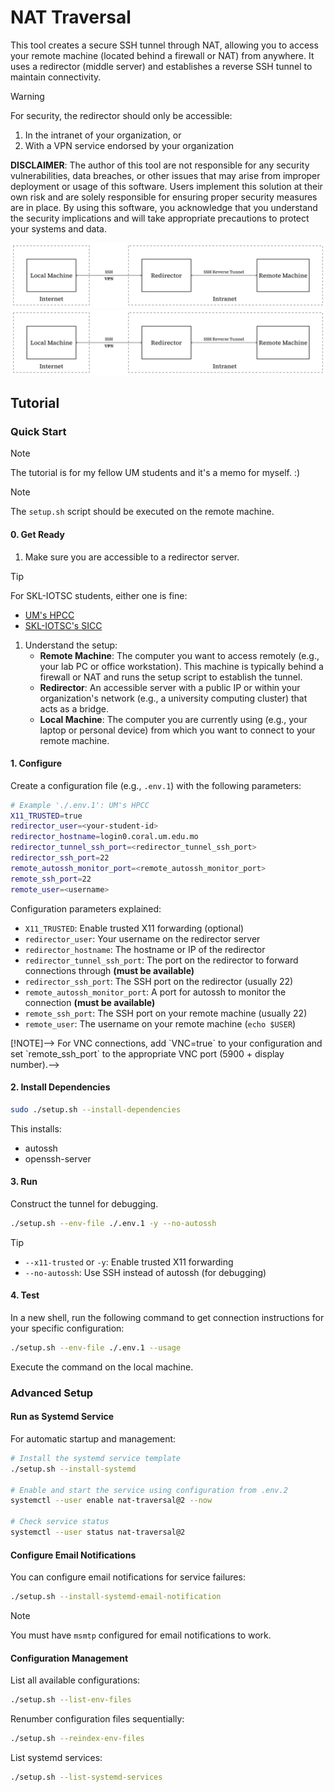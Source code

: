 # NAT Traversal

This tool creates a secure SSH tunnel through NAT, allowing you to access your remote machine (located behind a firewall or NAT) from anywhere. It uses a redirector (middle server) and establishes a reverse SSH tunnel to maintain connectivity.

> [!WARNING]
> For security, the redirector should only be accessible:
> 1. In the intranet of your organization, or
> 2. With a VPN service endorsed by your organization
> 
> **DISCLAIMER**: The author of this tool are not responsible for any security vulnerabilities, data breaches, or other issues that may arise from improper deployment or usage of this software. Users implement this solution at their own risk and are solely responsible for ensuring proper security measures are in place. By using this software, you acknowledge that you understand the security implications and will take appropriate precautions to protect your systems and data.

![Logo](doc/illustration.png#gh-light-mode-only)
![Logo](doc/illustration.png#gh-light-mode-only)

## Tutorial

### Quick Start

> [!NOTE]
> The tutorial is for my fellow UM students and it's a memo for myself. :)

> [!NOTE]
> The `setup.sh` script should be executed on the remote machine.

#### 0. Get Ready

1. Make sure you are accessible to a redirector server. 

> [!TIP]
> For SKL-IOTSC students, either one is fine:
> - [UM's HPCC](https://icto.um.edu.mo/teaching-learning-research/high-performance-computing-cluster-hpcc/)
> - [SKL-IOTSC's SICC](https://skliotsc.um.edu.mo/research/super-intelligent-computing-center/)

1. Understand the setup:
    - **Remote Machine**: The computer you want to access remotely (e.g., your lab PC or office workstation). This machine is typically behind a firewall or NAT and runs the setup script to establish the tunnel.
    - **Redirector**: An accessible server with a public IP or within your organization's network (e.g., a university computing cluster) that acts as a bridge.
    - **Local Machine**: The computer you are currently using (e.g., your laptop or personal device) from which you want to connect to your remote machine.

#### 1. Configure

Create a configuration file (e.g., `.env.1`) with the following parameters:

```sh
# Example './.env.1': UM's HPCC
X11_TRUSTED=true
redirector_user=<your-student-id>
redirector_hostname=login0.coral.um.edu.mo
redirector_tunnel_ssh_port=<redirector_tunnel_ssh_port>
redirector_ssh_port=22
remote_autossh_monitor_port=<remote_autossh_monitor_port>
remote_ssh_port=22
remote_user=<username>
```

Configuration parameters explained:
- `X11_TRUSTED`: Enable trusted X11 forwarding (optional)
- `redirector_user`: Your username on the redirector server
- `redirector_hostname`: The hostname or IP of the redirector
- `redirector_tunnel_ssh_port`: The port on the redirector to forward connections through **(must be available)**
- `redirector_ssh_port`: The SSH port on the redirector (usually 22)
- `remote_autossh_monitor_port`: A port for autossh to monitor the connection **(must be available)**
- `remote_ssh_port`: The SSH port on your remote machine (usually 22)
- `remote_user`: The username on your remote machine (`echo $USER`)

<!--> [!NOTE]-->
<!--> For VNC connections, add `VNC=true` to your configuration and set `remote_ssh_port` to the appropriate VNC port (5900 + display number).-->
<!---->
#### 2. Install Dependencies

```sh
sudo ./setup.sh --install-dependencies
```

This installs:
- autossh
- openssh-server

#### 3. Run

Construct the tunnel for debugging.

```sh
./setup.sh --env-file ./.env.1 -y --no-autossh
```

> [!TIP]
> - `--x11-trusted` or `-y`: Enable trusted X11 forwarding
> - `--no-autossh`: Use SSH instead of autossh (for debugging)

#### 4. Test

In a new shell, run the following command to get connection instructions for your specific configuration:

```sh
./setup.sh --env-file ./.env.1 --usage
```

Execute the command on the local machine.

### Advanced Setup

#### Run as Systemd Service

For automatic startup and management:

```sh
# Install the systemd service template
./setup.sh --install-systemd

# Enable and start the service using configuration from .env.2
systemctl --user enable nat-traversal@2 --now

# Check service status
systemctl --user status nat-traversal@2
```

#### Configure Email Notifications

You can configure email notifications for service failures:

```sh
./setup.sh --install-systemd-email-notification
```

> [!Note] 
> You must have `msmtp` configured for email notifications to work.

#### Configuration Management

List all available configurations:
```sh
./setup.sh --list-env-files
```

Renumber configuration files sequentially:
```sh
./setup.sh --reindex-env-files
```

List systemd services:
```sh
./setup.sh --list-systemd-services
```

<!--## VNC Setup-->
<!---->
<!--1. Install VNC server (e.g., [TurboVNC](https://github.com/TurboVNC/turbovnc/releases)) on your remote machine-->
<!--2. Start the VNC server:-->
<!--   ```sh-->
<!--   REMOTE_USER@REMOTE_MACHINE:~$ /opt/TurboVNC/bin/vncserver-->
<!--   ```-->
<!--3. Note the display number (e.g., `:2` means display number is `2`)-->
<!--4. Create a VNC configuration file (e.g., `.env.3`):-->
<!--   ```sh-->
<!--   VNC=true-->
<!--   redirector_user=<your-student-id>-->
<!--   redirector_hostname=dgx.sicc.um.edu.mo-->
<!--   redirector_tunnel_ssh_port=37081-->
<!--   redirector_ssh_port=22-->
<!--   remote_autossh_monitor_port=45851-->
<!--   # ${remote_ssh_port} = 5900 + ${display_number}-->
<!--   remote_ssh_port=5902-->
<!--   ```-->
<!--5. Start the tunnel:-->
<!--   ```sh-->
<!--   ./setup.sh --env-file ./.env.3-->
<!--   ```-->
<!--6. For connection instructions:-->
<!--   ```sh-->
<!--   ./setup.sh --env-file ./.env.3 --usage-->
<!--   ```-->
